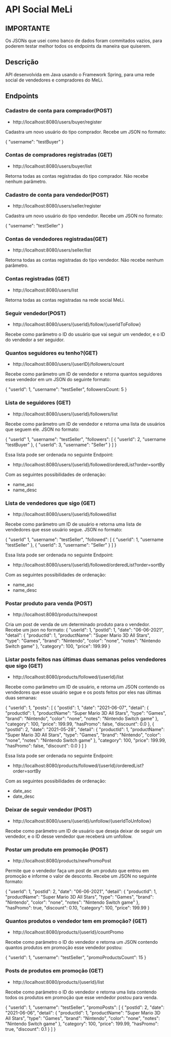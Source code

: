 # API Social MeLi

## IMPORTANTE

Os JSONs que usei como banco de dados foram commitados vazios, para poderem testar melhor todos os endpoints da maneira que quiserem.

## Descrição
API desenvolvida em Java usando o Framework Spring, para uma rede social de vendedores e compradores do MeLi.

## Endpoints

### Cadastro de conta para comprador(POST)

* http://localhost:8080/users/buyer/register

Cadastra um novo usuário do tipo comprador. Recebe um JSON no formato:

{
	"username": "testBuyer"
}

### Contas de compradores registradas (GET)

* http://localhost:8080/users/buyer/list

Retorna todas as contas registradas do tipo comprador. Não recebe nenhum parâmetro.

### Cadastro de conta para vendedor(POST)

* http://localhost:8080/users/seller/register

Cadastra um novo usuário do tipo vendedor.
Recebe um JSON no formato:

{
	"username": "testSeller"
}

### Contas de vendedores registradas(GET)

* http://localhost:8080/users/seller/list

Retorna todas as contas registradas do tipo vendedor. Não recebe nenhum parâmetro.

### Contas registradas (GET)

* http://localhost:8080/users/list

Retorna todas as contas registradas na rede social MeLi.

### Seguir vendedor(POST)

* http://localhost:8080/users/{userId}/follow/{userIdToFollow}

Recebe como parâmetro o ID do usuário que vai seguir um vendedor, e o ID do vendedor a ser seguidor.

### Quantos seguidores eu tenho?(GET)

* http://localhost:8080/users/{userID}/followers/count

Recebe como parâmetro um ID de vendedor e retorna quantos seguidores esse vendedor em um JSON do seguinte formato:

{
	"userId": 1,
	"username": "testSeller",
	followersCount: 5
}

### Lista de seguidores (GET)

* http://localhost:8080/users/{userId}/followers/list

Recebe como parâmetro um ID de vendedor e retorna uma lista de usuários que seguem ele. JSON no formato:

{
	"userId" 1,
	"username": "testSeller",
	"followers": [
		{
			"userId": 2,
			"username "testBuyer"
		},
		{
			"userId": 3,
			"username": "Seller"
		}
	]
}

Essa lista pode ser ordenada no seguinte Endpoint:

* http://localhost:8080/users/{userId}/followed/orderedList?order=sortBy

Com as seguintes possibilidades de ordenação:
* name_asc
* name_desc

### Lista de vendedores que sigo (GET)

* http://localhost:8080/users/{userId}/followed/list

Recebe como parâmetro um ID de usuário e retorna uma lista de vendedores que esse usuário segue. JSON no formato:

{
	"userId" 1,
	"username": "testSeller",
	"followed": [
		{
			"userId": 1,
			"username "testSeller"
		},
		{
			"userId": 3,
			"username": "Seller"
		}
	]
}

Essa lista pode ser ordenada no seguinte Endpoint:

* http://localhost:8080/users/{userId}/followed/orderedList?order=sortBy

Com as seguintes possibilidades de ordenação:
* name_asc
* name_desc

### Postar produto para venda (POST)

* http://localhost:8080/products/newpost

Cria um post de venda de um determinado produto para o vendedor. Recebe um json no formato:
{
	"userId": 1,
    "postId": 1,
    "date": "06-06-2021",
    "detail": {
        "productId": 1,
        "productName": "Super Mario 3D All Stars",
        "type": "Games",
        "brand": "Nintendo",
        "color": "none",
        "notes": "Nintendo Switch game"
    },
    "category": 100,
    "price": 199.99
}

### Listar posts feitos nas últimas duas semanas pelos vendedores que sigo (GET)

* http://localhost:8080/products/followed/{userId}/list

Recebe como parâmetro um ID de usuário, e retorna um JSON contendo os vendedores que esse usuário segue e os posts feitos por eles nas últimas duas semanas:

{
    "userId": 1,
    "posts": [
        {
            "postId": 1,
            "date": "2021-06-07",
            "detail": {
                "productId": 1,
                "productName": "Super Mario 3D All Stars",
                "type": "Games",
                "brand": "Nintendo",
                "color": "none",
                "notes": "Nintendo Switch game"
            },
            "category": 100,
            "price": 199.99,
            "hasPromo": false,
            "discount": 0.0
        },
        {
            "postId": 2,
            "date": "2021-05-28",
            "detail": {
                "productId": 1,
                "productName": "Super Mario 3D All Stars",
                "type": "Games",
                "brand": "Nintendo",
                "color": "none",
                "notes": "Nintendo Switch game"
            },
            "category": 100,
            "price": 199.99,
            "hasPromo": false,
            "discount": 0.0
        }
    ]
}

Essa lista pode ser ordenada no seguinte Endpoint:

* http://localhost:8080/products/followed/{userId}/orderedList?order=sortBy

Com as seguintes possibilidades de ordenação:
* date_asc
* date_desc

### Deixar de seguir vendedor (POST)

* http://localhost:8080/users/{userId}/unfollow/{userIdToUnfollow}

Recebe como parâmetro um ID de usuário que deseja deixar de seguir um vendedor, e o ID desse vendedor que receberá um unfollow.

### Postar um produto em promoção (POST)

* http://localhost:8080/products/newPromoPost

Permite que o vendedor faça um post de um produto que entrou em promoção e informe o valor de desconto. Recebe um JSON no seguinte formato:

{
    "userId": 1,
    "postId": 2,
    "date": "06-06-2021",
    "detail": {
        "productId": 1,
        "productName": "Super Mario 3D All Stars",
        "type": "Games",
        "brand": "Nintendo",
        "color": "none",
        "notes": "Nintendo Switch game"
    },
    "hasPromo": true,
    "discount": 0.10,
    "category": 100,
    "price": 199.99
}

### Quantos produtos o vendedor tem em promoção? (GET)

* http://localhost:8080/products/{userId}/countPromo

Recebe como parâmetro o ID do vendedor e retorna um JSON contendo quantos produtos em promoção esse vendedor postou:

{
	"userId": 1,
	"username": "testSeller",
	"promoProductsCount": 15
}

### Posts de produtos em promoção (GET)

* http://localhost:8080/products/{userId}/list

Recebe como parâmetro o ID do vendedor e retorna uma lista contendo todos os produtos em promoção que esse vendedor postou para venda.

{
    "userId": 1,
    "username": "testSeller",
    "promoPosts": [
        {
            "postId": 2,
            "date": "2021-06-06",
            "detail": {
                "productId": 1,
                "productName": "Super Mario 3D All Stars",
                "type": "Games",
                "brand": "Nintendo",
                "color": "none",
                "notes": "Nintendo Switch game"
            },
            "category": 100,
            "price": 199.99,
            "hasPromo": true,
            "discount": 0.1
        }
    ]
}
